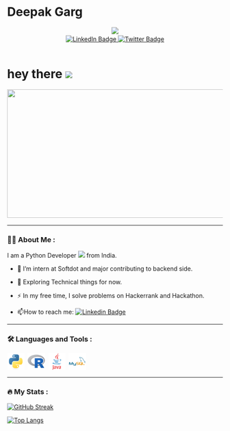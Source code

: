 # Deepak Garg
<div id="header" align="center">
  <img src="https://media.giphy.com/media/M9gbBd9nbDrOTu1Mqx/giphy.gif" width="100"/>
</div>

<div id="badges"align="center">
  <a href="https://www.linkedin.com/in/deepak-garg-680115120/">
    <img src="https://img.shields.io/badge/LinkedIn-blue?style=for-the-badge&logo=linkedin&logoColor=white" alt="LinkedIn Badge"/>
  </a>
  <a href="https://twitter.com/mrgarg_g1?t=0_LDvOfeaYmYB04PQloz8g&s=09">
    <img src="https://img.shields.io/badge/Twitter-blue?style=for-the-badge&logo=twitter&logoColor=white" alt="Twitter Badge"/>
  </a>
 </div>
 <div id="tag" align="center">
 <img src="https://komarev.com/ghpvc/?username=mrgarg-g1&style=flat-square&color=blue" alt=""/>
  </div>  
 <h1>
  hey there 
  <img src="https://media.giphy.com/media/hvRJCLFzcasrR4ia7z/giphy.gif" width="30px"/>
</h1>
<div align="center">
  <img src="https://media.giphy.com/media/dWesBcTLavkZuG35MI/giphy.gif" width="600" height="300"/>
</div>


----

### :woman_technologist: About Me :
I am a Python Developer <img src="https://media.giphy.com/media/WUlplcMpOCEmTGBtBW/giphy.gif" width="30"> from India.
- :telescope: I’m intern at Softdot and major contributing to backend side.

- :seedling: Exploring Technical things for now.

- :zap: In my free time, I solve problems on Hackerrank and Hackathon.

- :mailbox:How to reach me: [![Linkedin Badge](https://img.shields.io/badge/-Deepak-blue?style=flat&logo=Linkedin&logoColor=white)](https://www.linkedin.com/in/deepak-garg-680115120/)
----

### :hammer_and_wrench: Languages and Tools :

<div>
  <img src="https://github.com/devicons/devicon/blob/master/icons/python/python-original.svg" title="Python" alt="Python" width="40" height="40"/>&nbsp;
  <img src="https://github.com/devicons/devicon/blob/master/icons/r/r-original.svg" title="R" alt="R" width="40" height="40"/>&nbsp;
  <img src="https://github.com/devicons/devicon/blob/master/icons/java/java-original-wordmark.svg" title="Java" alt="Java" width="40" height="40"/>&nbsp;
  <img src="https://github.com/devicons/devicon/blob/master/icons/mysql/mysql-original-wordmark.svg" title="MySQL"  alt="MySQL" width="40" height="40"/>&nbsp;
  
---

### :fire: My Stats :  
  
  [![GitHub Streak](https://github-readme-streak-stats.herokuapp.com?user=mrgarg-g1&theme=highcontrast&hide_border=true)](https://git.io/streak-stats)
  
  
[![Top Langs](https://github-readme-stats.vercel.app/api/top-langs/?username=mrgarg-g1&layout=compact&theme=vision-friendly-dark)](https://github.com/anuraghazra/github-readme-stats)
